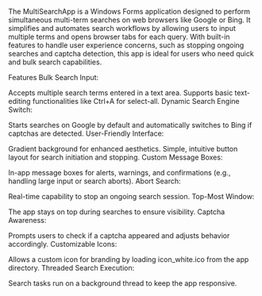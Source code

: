The MultiSearchApp is a Windows Forms application designed to perform simultaneous multi-term searches on web browsers like Google or Bing. It simplifies and automates search workflows by allowing users to input multiple terms and opens browser tabs for each query. With built-in features to handle user experience concerns, such as stopping ongoing searches and captcha detection, this app is ideal for users who need quick and bulk search capabilities.

Features
Bulk Search Input:

Accepts multiple search terms entered in a text area.
Supports basic text-editing functionalities like Ctrl+A for select-all.
Dynamic Search Engine Switch:

Starts searches on Google by default and automatically switches to Bing if captchas are detected.
User-Friendly Interface:

Gradient background for enhanced aesthetics.
Simple, intuitive button layout for search initiation and stopping.
Custom Message Boxes:

In-app message boxes for alerts, warnings, and confirmations (e.g., handling large input or search aborts).
Abort Search:

Real-time capability to stop an ongoing search session.
Top-Most Window:

The app stays on top during searches to ensure visibility.
Captcha Awareness:

Prompts users to check if a captcha appeared and adjusts behavior accordingly.
Customizable Icons:

Allows a custom icon for branding by loading icon_white.ico from the app directory.
Threaded Search Execution:

Search tasks run on a background thread to keep the app responsive.
